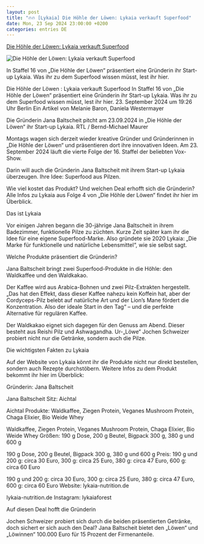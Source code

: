 ```yaml
---
layout: post
title: "🔥🔥 [Lykaia] Die Höhle der Löwen: Lykaia verkauft Superfood"
date: Mon, 23 Sep 2024 23:00:00 +0200
categories: entries DE
---
```

[Die Höhle der Löwen: Lykaia verkauft Superfood](https://www.swp.de/unterhaltung/tv/die-hoehle-der-loewen-lykaia-verkauft-superfood-77527747.html)

![Die Höhle der Löwen: Lykaia verkauft Superfood](https://www.swp.de/image-cdn/2024/09/23/28bdec88-f08d-428b-9107-8764edda0cf5.jpeg)

In Staffel 16 von „Die Höhle der Löwen“ präsentiert eine Gründerin ihr Start-up Lykaia. Was ihr zu dem Superfood wissen müsst, lest ihr hier.

Die Höhle der Löwen : Lykaia verkauft Superfood In Staffel 16 von „Die Höhle der Löwen“ präsentiert eine Gründerin ihr Start-up Lykaia. Was ihr zu dem Superfood wissen müsst, lest ihr hier. 23. September 2024 um 19:26 Uhr Berlin Ein Artikel von Melanie Baron, Daniela Westermayer

Die Gründerin Jana Baltscheit pitcht am 23.09.2024 in „Die Höhle der Löwen“ ihr Start-up Lykaia. RTL / Bernd-Michael Maurer

Montags wagen sich derzeit wieder kreative Gründer und Gründerinnen in „Die Höhle der Löwen“ und präsentieren dort ihre innovativen Ideen. Am 23. September 2024 läuft die vierte Folge der 16. Staffel der beliebten Vox-Show.

Darin will auch die Gründerin Jana Baltscheit mit ihrem Start-up Lykaia überzeugen. Ihre Idee: Superfood aus Pilzen.

Wie viel kostet das Produkt? Und welchen Deal erhofft sich die Gründerin? Alle Infos zu Lykaia aus Folge 4 von „Die Höhle der Löwen“ findet ihr hier im Überblick.

Das ist Lykaia

Vor einigen Jahren begann die 30-jährige Jana Baltscheit in ihrem Badezimmer, funktionelle Pilze zu züchten. Kurze Zeit später kam ihr die Idee für eine eigene Superfood-Marke. Also gründete sie 2020 Lykaia: „Die Marke für funktionelle und natürliche Lebensmittel“, wie sie selbst sagt.

Welche Produkte präsentiert die Gründerin?

Jana Baltscheit bringt zwei Superfood-Produkte in die Höhle: den Waldkaffee und den Waldkakao.

Der Kaffee wird aus Arabica-Bohnen und zwei Pilz-Extrakten hergestellt. „Das hat den Effekt, dass dieser Kaffee nahezu kein Koffein hat, aber der Cordyceps-Pilz belebt auf natürliche Art und der Lion’s Mane fördert die Konzentration. Also der ideale Start in den Tag“ – und die perfekte Alternative für regulären Kaffee.

Der Waldkakao eignet sich dagegen für den Genuss am Abend. Dieser besteht aus Reishi Pilz und Ashwagandha. Ur-„Löwe“ Jochen Schweizer probiert nicht nur die Getränke, sondern auch die Pilze.

Die wichtigsten Fakten zu Lykaia

Auf der Website von Lykaia könnt ihr die Produkte nicht nur direkt bestellen, sondern auch Rezepte durchstöbern. Weitere Infos zu dem Produkt bekommt ihr hier im Überblick:

Gründerin: Jana Baltscheit

Jana Baltscheit Sitz: Aichtal

Aichtal Produkte: Waldkaffee, Ziegen Protein, Veganes Mushroom Protein, Chaga Elixier, Bio Weide Whey

Waldkaffee, Ziegen Protein, Veganes Mushroom Protein, Chaga Elixier, Bio Weide Whey Größen: 190 g Dose, 200 g Beutel, Bigpack 300 g, 380 g und 600 g

190 g Dose, 200 g Beutel, Bigpack 300 g, 380 g und 600 g Preis: 190 g und 200 g: circa 30 Euro, 300 g: circa 25 Euro, 380 g: circa 47 Euro, 600 g: circa 60 Euro

190 g und 200 g: circa 30 Euro, 300 g: circa 25 Euro, 380 g: circa 47 Euro, 600 g: circa 60 Euro Website: lykaia-nutrition.de

lykaia-nutrition.de Instagram: lykaiaforest

Auf diesen Deal hofft die Gründerin

Jochen Schweizer probiert sich durch die beiden präsentierten Getränke, doch sichert er sich auch den Deal? Jana Baltscheit bietet den „Löwen“ und „Löwinnen“ 100.000 Euro für 15 Prozent der Firmenanteile.

